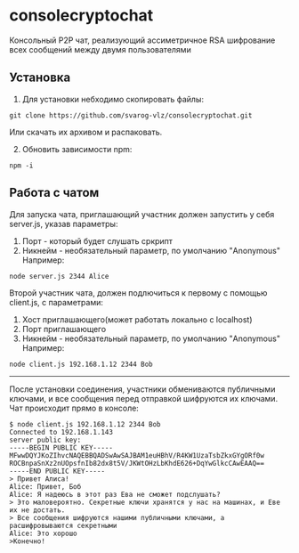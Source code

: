 # consolecryptochat
Консольный P2P чат, реализующий ассиметричное RSA шифрование всех сообщений между двумя пользователями
## Установка
1. Для установки небходимо скопировать файлы: 
```git
git clone https://github.com/svarog-vlz/consolecryptochat.git
```
Или скачать их архивом и распаковать. 

2. Обновить зависимости npm:
```
npm -i
```
## Работа с чатом
Для запуска чата, приглашающий участник должен запустить у себя server.js, указав параметры: 
1. Порт - который будет слушать сркрипт
2. Никнейм - необязательный параметр, по умолчанию "Anonymous"
Например: 
```
node server.js 2344 Alice
```
Второй участник чата, должен подлючиться к первому с помощью client.js, с параметрами:
1. Хост приглашающего(может работать локально с localhost)
2. Порт приглашающего
3. Никнейм - необязательный параметр, по умолчанию "Anonymous"
Например: 
```
node client.js 192.168.1.12 2344 Bob
```
*****
После установки соединения, участники обмениваются публичными ключами, и все сообщения перед отправкой шифруются их ключами. 
Чат происходит прямо в консоле: 
```
$ node client.js 192.168.1.12 2344 Bob
Connected to 192.168.1.143
server public key:
-----BEGIN PUBLIC KEY-----
MFwwDQYJKoZIhvcNAQEBBQADSwAwSAJBAM1euHBhV/R4KW1UzaTsbZkxGYgORf0w
ROCBnpaSnXz2nUOpsfnIb82dx8t5V/JKWtOHzLbKhdE626+DqYwGlkcCAwEAAQ==
-----END PUBLIC KEY-----
> Привет Алиса!
Alice: Привет, Боб
Alice: Я надеюсь в этот раз Ева не сможет подслушать?
> Это маловероятно. Секретные ключи хранятся у нас на машинах, и Еве их не достать.
> Все сообщения шифруются нашими публичными ключами, а расшифровываются секретными
Alice: Это хорошо
>Конечно!

```
